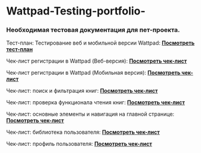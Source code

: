 # Wattpad-Testing-portfolio-
### Необходимая тестовая документация для пет-проекта.
Тест-план: Тестирование веб и мобильной версии Wattpad: 
**[Посмотреть тест-план](Test_Plan.md)**

Чек-лист регистрации в Wattpad (Веб-версия): 
**[Посмотреть чек-лист](Check-list1.md)**

Чек-лист регистрации в Wattpad (Мобильная версия): 
**[Посмотреть чек-лист](Check-list2.md)**

Чек-лист: поиск и фильтрация книг: 
**[Посмотреть чек-лист](Check-list3.md)**

Чек-лист: проверка функционала чтения книг: 
**[Посмотреть чек-лист](Check-list4.md)**

Чек-лист: основные элементы и навигация на главной странице: 
**[Посмотреть чек-лист](Check-list5.md)**

Чек-лист: библиотека пользователя: 
**[Посмотреть чек-лист](Check-list6.md)**

Чек-лист: профиль пользователя: 
**[Посмотреть чек-лист](Check-list7.md)**

